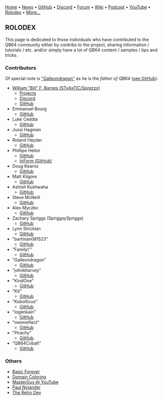 [Home](https://qb64.com) • [News](news.md) • [GitHub](github.md) • [Discord](discord.md) • [Forum](forum.md) • [Wiki](wiki.md) • [Podcast](podcast.md) • [YouTube](youtube.md) • [Rolodex](rolodex.md) • [More...](more.md)

## ROLODEX

This page is dedicated to those individuals who have contributed to the QB64 community either by contribs to the project, sharing information / tutorials / etc. and/or simply have a lot of QB64 content / samples / tips and tricks.

### Contributors

Of special note is ["Galleondragon"](https://github.com/Galleondragon?tab=overview&from=2018-12-01&to=2018-12-31) as he is the *father of QB64* ([see GitHub](https://github.com/Galleondragon/qb64)).

- [William "Bill" F. Barnes (STxAxTIC/Sprezzo)](https://barnes.x10host.com/home/index.php)
  - [Projects](https://barnes.x10host.com/pages/QB64-Projects/QB64-Projects.php)
  - [Discord](https://discord.com/channels/917123975816052817/917123976336138312)
  - [GitHub](https://github.com/wfbarnes)
- Emmanuel Bourg
  - [GitHub](https://github.com/ebourg)
- Luke Ceddia
  - [GitHub](https://github.com/flukiluke)
- Jussi Hagman
  - [GitHub](https://github.com/juhagman)
- Roland Heyder
  - [GitHub](https://github.com/RhoSigma-QB64)
- Phillipe Heitor
  - [GitHub](https://github.com/FellippeHeitor)
  - [InForm (GitHub)](https://github.com/FellippeHeitor/InForm)
- Doug Kearns
  - [GitHub](https://github.com/dkearns)
- Matt Kilgore
  - [GitHub](https://github.com/mkilgore)
- Ashish Kushwaha
  - [GitHub](https://github.com/ashishkingdom)
- Steve McNeill
  - [GitHub](https://github.com/SteveMcNeill)
- Alex Myczko
  - [GitHub](https://github.com/alexmyczko)  
- Zachary Spriggs (SpriggsySpriggs)
  - [GitHub](https://github.com/SpriggsySpriggs)
- Lynn Stricklan
  - [GitHub](https://github.com/lstricklan)
- "bartman081523"
  - [GitHub](https://github.com/bartman081523)
- "Family\\'"
  - [GitHub](https://github.com/familygw)
- "Galleondragon"
  - [GitHub](https://github.com/Galleondragon)
- "johnkharvey"
  - [GitHub](https://github.com/johnkharvey)
- "KindOne"
  - [GitHub](https://github.com/RealKindOne)
- "Kit"
  - [GitHub](https://github.com/aouwt)
- "Kobolticus"
  - [GitHub](https://github.com/Kobolticus)
- "logenkain"
  - [GitHub](https://github.com/logenkain)
- "memreflect"
  - [GitHub](https://github.com/memreflect)
- "Pirachy"
  - [GitHub](https://github.com/pirachy)
- "QB64Cobalt"
  - [GitHub](https://github.com/qb64cobalt)

### Others

- [Basic Forever](https://felix.plesoianu.ro/languages/basic/index.html)
- [Domain Coloring](https://www.shadertoy.com/view/7sK3zz)
- [MasterGuy @ YouTube](https://www.youtube.com/channel/UCH_5AsiZgq1X8QwbW0Muzqg)
- [Paul Nylander](http://www.bugman123.com/index.html)
- [The Retro Dev](https://www.theretrodev.com/)

